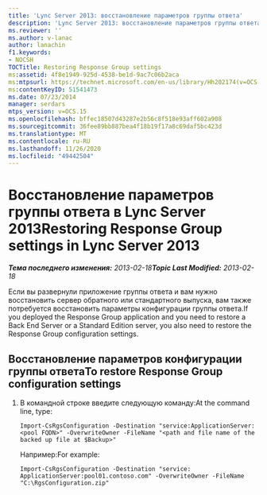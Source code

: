 ```yaml
---
title: 'Lync Server 2013: восстановление параметров группы ответа'
description: 'Lync Server 2013: восстановление параметров группы ответа.'
ms.reviewer: ''
ms.author: v-lanac
author: lanachin
f1.keywords:
- NOCSH
TOCTitle: Restoring Response Group settings
ms:assetid: 4f8e1949-925d-4538-be1d-9ac7c06b2aca
ms:mtpsurl: https://technet.microsoft.com/en-us/library/Hh202174(v=OCS.15)
ms:contentKeyID: 51541473
ms.date: 07/23/2014
manager: serdars
mtps_version: v=OCS.15
ms.openlocfilehash: bffec18507d43287e2b56c8f518e93aff602a908
ms.sourcegitcommit: 36fee89bb887bea4f18b19f17a8c69daf5bc423d
ms.translationtype: MT
ms.contentlocale: ru-RU
ms.lasthandoff: 11/26/2020
ms.locfileid: "49442504"
---
```

# <a name="restoring-response-group-settings-in-lync-server-2013"></a><span data-ttu-id="bbdd4-103">Восстановление параметров группы ответа в Lync Server 2013</span><span class="sxs-lookup"><span data-stu-id="bbdd4-103">Restoring Response Group settings in Lync Server 2013</span></span>

<div data-xmlns="http://www.w3.org/1999/xhtml">

<div class="topic" data-xmlns="http://www.w3.org/1999/xhtml" data-msxsl="urn:schemas-microsoft-com:xslt" data-cs="https://msdn.microsoft.com/">

<div data-asp="https://msdn2.microsoft.com/asp">



</div>

<div id="mainSection">

<div id="mainBody"><span data-ttu-id="bbdd4-104">

<span> </span></span><span class="sxs-lookup"><span data-stu-id="bbdd4-104">

<span> </span></span></span>

<span data-ttu-id="bbdd4-105">_**Тема последнего изменения:** 2013-02-18_</span><span class="sxs-lookup"><span data-stu-id="bbdd4-105">_**Topic Last Modified:** 2013-02-18_</span></span>

<span data-ttu-id="bbdd4-106">Если вы развернули приложение группы ответа и вам нужно восстановить сервер обратного или стандартного выпуска, вам также потребуется восстановить параметры конфигурации группы ответа.</span><span class="sxs-lookup"><span data-stu-id="bbdd4-106">If you deployed the Response Group application and you need to restore a Back End Server or a Standard Edition server, you also need to restore the Response Group configuration settings.</span></span>

<div>

## <a name="to-restore-response-group-configuration-settings"></a><span data-ttu-id="bbdd4-107">Восстановление параметров конфигурации группы ответа</span><span class="sxs-lookup"><span data-stu-id="bbdd4-107">To restore Response Group configuration settings</span></span>

1.  <span data-ttu-id="bbdd4-108">В командной строке введите следующую команду:</span><span class="sxs-lookup"><span data-stu-id="bbdd4-108">At the command line, type:</span></span>
    
        Import-CsRgsConfiguration -Destination "service:ApplicationServer:<pool FQDN>" -OverwriteOwner -FileName "<path and file name of the backed up file at $Backup>"
    
    <span data-ttu-id="bbdd4-109">Например:</span><span class="sxs-lookup"><span data-stu-id="bbdd4-109">For example:</span></span>
    
        Import-CsRgsConfiguration -Destination "service: ApplicationServer:pool01.contoso.com" -OverwriteOwner -FileName "C:\RgsConfiguration.zip"

<span data-ttu-id="bbdd4-110"></div>

</div>

<span> </span>

</div>

</div>

</span><span class="sxs-lookup"><span data-stu-id="bbdd4-110"></div>

</div>

<span> </span>

</div>

</div>

</span></span></div>

